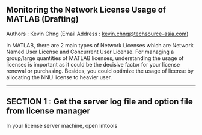 ## Monitoring the Network License Usage of MATLAB (Drafting)
Authors : Kevin Chng (Email Address : kevin.chng@techsource-asia.com)

In MATLAB, there are 2 main types of Network Licenses which are Network Named User License and Concurrent User License. 
For managing a group/large quantities of MATLAB licenses, understanding the usage of licenses is important as it could be the decisive factor for your license renewal or purchasing.
Besides, you could optimize the usage of license by allocating the NNU license to heavier user.

---

## SECTION 1 : Get the server log file and option file from license manager
In your license server machine, open lmtools
